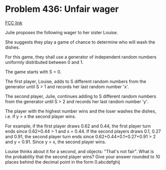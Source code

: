# Problem 436: Unfair wager

[FCC link](https://www.freecodecamp.org/learn/coding-interview-prep/project-euler/problem-436-unfair-wager)

Julie proposes the following wager to her sister Louise.

She suggests they play a game of chance to determine who will wash the dishes.

For this game, they shall use a generator of independent random numbers
uniformly distributed between 0 and 1.

The game starts with S = 0.

The first player, Louise, adds to S different random numbers from the generator
until S > 1 and records her last random number 'x'.

The second player, Julie, continues adding to S different random numbers from
the generator until S > 2 and records her last random number 'y'.

The player with the highest number wins and the loser washes the dishes, i.e. if
y > x the second player wins.

For example, if the first player draws 0.62 and 0.44, the first player turn ends
since 0.62+0.44 > 1 and x = 0.44. If the second players draws 0.1, 0.27 and
0.91, the second player turn ends since 0.62+0.44+0.1+0.27+0.91 > 2 and y =
0.91. Since y > x, the second player wins.

Louise thinks about it for a second, and objects: "That's not fair". What is the
probability that the second player wins? Give your answer rounded to 10 places
behind the decimal point in the form 0.abcdefghij
